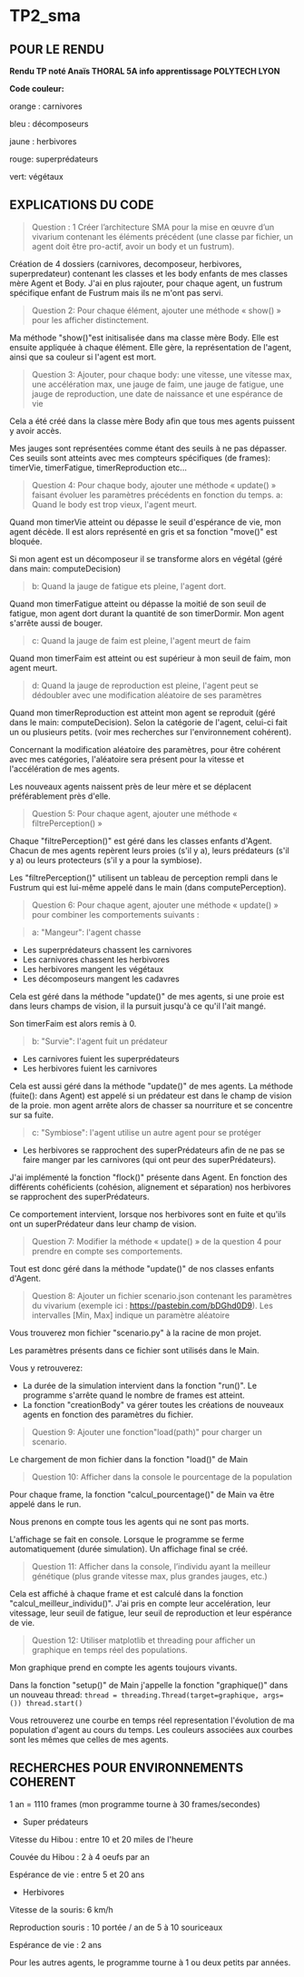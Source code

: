 # TP2_sma
 
##  POUR LE RENDU

**Rendu TP noté Anaïs THORAL 
5A info apprentissage
POLYTECH LYON**

**Code couleur:**


orange : carnivores


bleu : décomposeurs


jaune : herbivores


rouge: superprédateurs


vert: végétaux


## EXPLICATIONS DU CODE

>Question : 1 Créer l’architecture SMA pour la mise en œuvre d’un vivarium contenant les éléments
précédent (une classe par fichier, un agent doit être pro-actif, avoir un body et un fustrum).

Création de 4 dossiers (carnivores, decomposeur, herbivores, superpredateur) contenant les classes et les body enfants de mes classes mère Agent et Body. J'ai en plus rajouter, pour chaque agent, un fustrum spécifique enfant de Fustrum mais ils ne m'ont pas servi.

>Question 2: Pour chaque élément, ajouter une méthode « show() » pour les afficher
distinctement.

Ma méthode "show()"est initisalisée dans ma classe mère Body. Elle est ensuite appliquée à chaque élément. Elle gère, la représentation de l'agent, ainsi que sa couleur si l'agent est mort.

>Question 3:  Ajouter, pour chaque body: une vitesse, une vitesse max, une accélération max, une jauge de faim, une jauge de fatigue, une jauge de reproduction, une date de naissance et une espérance de vie

Cela a été créé dans la classe mère Body afin que tous mes agents puissent y avoir accès. 

Mes jauges sont représentées comme étant des seuils à ne pas dépasser. Ces seuils sont atteints avec mes compteurs spécifiques (de frames): timerVie, timerFatigue, timerReproduction etc...

>Question 4: Pour chaque body, ajouter une méthode « update() » faisant évoluer les paramètres
précédents en fonction du temps. 
> a: Quand le body est trop vieux, l'agent meurt.

Quand mon timerVie atteint ou dépasse le seuil d'espérance de vie, mon agent décède. Il est alors représenté en gris et sa fonction "move()" est bloquée. 

Si mon agent est un décomposeur il se transforme alors en végétal (géré dans main: computeDecision)

>b: Quand la jauge de fatigue ets pleine, l'agent dort.

Quand mon timerFatigue atteint ou dépasse la moitié de son seuil de fatigue, mon agent dort durant la quantité de son timerDormir. Mon agent s'arrête aussi de bouger.

>c: Quand la jauge de faim est pleine, l'agent meurt de faim

Quand mon timerFaim est atteint ou est supérieur à mon seuil de faim, mon agent meurt.

>d: Quand la jauge de reproduction est pleine, l'agent peut se dédoubler avec une modification aléatoire de ses paramètres

Quand mon timerReproduction est atteint mon agent se reproduit (géré dans le main: computeDecision). Selon la catégorie de l'agent, celui-ci fait un ou plusieurs petits. (voir mes recherches sur l'environnement cohérent).

Concernant la modification aléatoire des paramètres, pour être cohérent avec mes catégories, l'aléatoire sera présent pour la vitesse et l'accélération de mes agents.

Les nouveaux agents naissent près de leur mère et se déplacent préférablement près d'elle.

> Question 5: Pour chaque agent, ajouter une méthode « filtrePerception() »

Chaque "filtrePerception()" est géré dans les classes enfants d'Agent. Chacun de mes agents repèrent leurs proies (s'il y a), leurs prédateurs (s'il y a) ou leurs protecteurs (s'il y a pour la symbiose).

Les "filtrePerception()" utilisent un tableau de perception rempli dans le Fustrum qui est lui-même appelé dans le main (dans computePerception).

> Question 6: Pour chaque agent, ajouter une méthode « update() » pour combiner les
comportements suivants :

>a: "Mangeur": l'agent chasse

- Les superprédateurs chassent les carnivores
- Les carnivores chassent les herbivores
- Les herbivores mangent les végétaux 
- Les décomposeurs mangent les cadavres

Cela est géré dans la méthode "update()" de mes agents, si une proie est dans leurs champs de vision, il la pursuit jusqu'à ce qu'il l'ait mangé.

Son timerFaim est alors remis à 0.

>b: "Survie": l'agent fuit un prédateur

- Les carnivores fuient les superprédateurs
- Les herbivores fuient les carnivores

Cela est aussi géré dans la méthode "update()" de mes agents. La méthode (fuite(): dans Agent) est appelé si un prédateur est dans le champ de vision de la proie. mon agent arrête alors de chasser sa nourriture et se concentre sur sa fuite.

>c: "Symbiose": l'agent utilise un autre agent pour se protéger

- Les herbivores se rapprochent des superPrédateurs afin de ne pas se faire manger par les carnivores (qui ont peur des superPrédateurs). 

J'ai implémenté la fonction "flock()" présente dans Agent. En fonction des différents cohéficients (cohésion, alignement et séparation) nos herbivores se rapprochent des superPrédateurs.

Ce comportement intervient, lorsque nos herbivores sont en fuite et qu'ils ont un superPrédateur dans leur champ de vision.

>Question 7:  Modifier la méthode « update() » de la question 4 pour prendre en compte ses
comportements.

Tout est donc géré dans la méthode "update()" de nos classes enfants d'Agent.

>Question 8: Ajouter un fichier scenario.json contenant les paramètres du vivarium (exemple ici :
https://pastebin.com/bDGhd0D9). Les intervalles [Min, Max] indique un paramètre aléatoire

Vous trouverez mon fichier "scenario.py" à la racine de mon projet. 

Les paramètres présents dans ce fichier sont utilisés dans le Main. 

Vous y retrouverez:

- La durée de la simulation intervient dans la fonction "run()". Le programme s'arrête quand le nombre de frames est atteint. 
- La fonction "creationBody" va gérer toutes les créations de nouveaux agents en fonction des paramètres du fichier.

>Question 9: Ajouter une fonction"load(path)" pour charger un scenario.

Le chargement de mon fichier dans la fonction "load()" de Main

>Question 10: Afficher dans la console le pourcentage de la population

Pour chaque frame, la fonction "calcul_pourcentage()" de Main va être appelé dans le run.

Nous prenons en compte tous les agents qui ne sont pas morts. 

L'affichage se fait en console. Lorsque le programme se ferme automatiquement (durée simulation). Un affichage final se créé. 

>Question 11: Afficher dans la console, l’individu ayant la meilleur génétique (plus grande vitesse
max, plus grandes jauges, etc.)

Cela est affiché à chaque frame et est calculé dans la fonction "calcul_meilleur_individu()". J'ai pris en compte leur accelération, leur vitessage, leur seuil de fatigue, leur seuil de reproduction et leur espérance de vie.

>Question 12: Utiliser matplotlib et threading pour afficher un graphique en temps réel des
populations.

Mon graphique prend en compte les agents toujours vivants.

Dans la fonction "setup()" de Main j'appelle la fonction "graphique()" dans un nouveau thread: 
``thread = threading.Thread(target=graphique, args=())
thread.start()``

Vous retrouverez une courbe en temps réel representation l'évolution de ma population d'agent au cours du temps. Les couleurs associées aux courbes sont les mêmes que celles de mes agents.


## RECHERCHES POUR ENVIRONNEMENTS COHERENT

1 an = 1110 frames (mon programme tourne à 30 frames/secondes)

* Super prédateurs 


Vitesse du Hibou : entre 10 et 20 miles de l'heure 


Couvée du Hibou : 2 à 4 oeufs par an


Espérance de vie : entre 5 et 20 ans 


* Herbivores

Vitesse de la souris: 6 km/h

Reproduction souris : 10 portée / an de 5 à 10 souriceaux

Espérance de vie : 2 ans


Pour les autres agents, le programme tourne à 1 ou deux petits par années.
